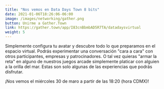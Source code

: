 ```yaml
---
title: "Nos vemos en Data Days Town 8 bits"
date: 2021-01-06T18:26:06-06:00
image: /images/networking/gather.png
button: Unirme a Gather.Town
link: https://gather.town/app/I83cnBbmbAD5R7TA/datadaysvirtual
weight: 5
---
```


Simplemente configura tu avatar y descubre todo lo que preparamos en el espacio virtual.
Podrás experimentar una conversación "cara a cara" con otros participantes, empresas y patrocinadores. O tal vez quieras "armar la reta" en alguno de nuestros juegos arcade simplemente platicar con alguien a la orilla del mar. Estas son solo algunas de las experiencias que podrás disfrutar. 

¡Nos vemos el miércoles 30 de maro a partir de las 18:20 (hora CDMX)!